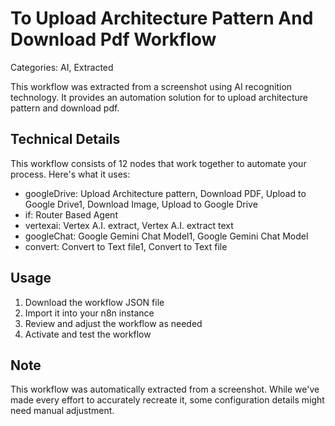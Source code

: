 # To Upload Architecture Pattern And Download Pdf Workflow

Categories: AI, Extracted

This workflow was extracted from a screenshot using AI recognition technology. It provides an automation solution for to upload architecture pattern and download pdf.

## Technical Details

This workflow consists of 12 nodes that work together to automate your process. Here's what it uses:

- googleDrive: Upload Architecture pattern, Download PDF, Upload to Google Drive1, Download Image, Upload to Google Drive
- if: Router Based Agent
- vertexai: Vertex A.I. extract, Vertex A.I. extract text
- googleChat: Google Gemini Chat Model1, Google Gemini Chat Model
- convert: Convert to Text file1, Convert to Text file

## Usage

1. Download the workflow JSON file
2. Import it into your n8n instance
3. Review and adjust the workflow as needed
4. Activate and test the workflow

## Note

This workflow was automatically extracted from a screenshot. While we've made every effort to accurately recreate it, some configuration details might need manual adjustment.
